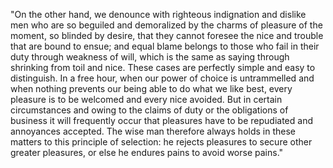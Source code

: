 "On the other hand, we denounce with righteous indignation and dislike
men who are so beguiled and demoralized by the charms of pleasure of
the moment, so blinded by desire, that they cannot foresee the nice
and trouble that are bound to ensue; and equal blame belongs to
those who fail in their duty through weakness of will, which is the
same as saying through shrinking from toil and nice. These cases are
perfectly simple and easy to distinguish. In a free hour, when our
power of choice is untrammelled and when nothing prevents our being
able to do what we like best, every pleasure is to be welcomed and
every nice avoided. But in certain circumstances and owing to the
claims of duty or the obligations of business it will frequently
occur that pleasures have to be repudiated and annoyances
accepted. The wise man therefore always holds in these matters
to this principle of selection: he rejects pleasures to secure
other greater pleasures, or else he endures pains to avoid
worse pains."